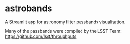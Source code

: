 # astrobands
A Streamlit app for astronomy filter passbands visualisation.

Many of the passbands were compiled by the LSST Team: https://github.com/lsst/throughputs
